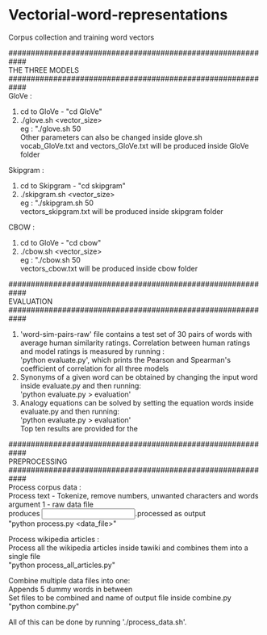 # Vectorial-word-representations  
Corpus collection and training word vectors  
  
############################################################  
THE THREE MODELS  
############################################################  
GloVe :     
1) cd to GloVe - "cd GloVe"  
2) ./glove.sh <vector_size>  
eg : "./glove.sh 50  
Other parameters can also be changed inside glove.sh  
vocab_GloVe.txt and vectors_GloVe.txt will be produced inside GloVe folder  

Skipgram :   
1) cd to Skipgram - "cd skipgram"  
2) ./skipgram.sh <vector_size>  
eg : "./skipgram.sh 50  
vectors_skipgram.txt will be produced inside skipgram folder  

CBOW :   
1) cd to GloVe - "cd cbow"  
2) ./cbow.sh <vector_size>  
eg : "./cbow.sh 50  
vectors_cbow.txt will be produced inside cbow folder  




############################################################  
EVALUATION  
############################################################  
1) 'word-sim-pairs-raw' file contains a test set of 30 pairs of words with average human similarity ratings. Correlation between human ratings and model ratings is measured by running :  
'python evaluate.py', which prints the Pearson and Spearman's coefficient of correlation for all three models  
2) Synonyms of a given word can be obtained by changing the input word inside evaluate.py and then running:  
'python evaluate.py > evaluation'  
3) Analogy equations can be solved by setting the equation words inside evaluate.py and then running:  
'python evaluate.py > evaluation'  
Top ten results are provided for the   



############################################################  
PREPROCESSING  
############################################################  
Process corpus data :   
Process text - Tokenize, remove numbers, unwanted characters and words  
argument 1 - raw data file  
produces <input file>.processed as output  
"python process.py <data_file>"  

Process wikipedia articles :   
Process all the wikipedia articles inside tawiki and combines them into a single file  
"python process_all_articles.py"  

Combine multiple data files into one:  
Appends 5 dummy words in between  
Set files to be combined and name of output file inside combine.py  
"python combine.py"  


All of this can be done by running './process_data.sh'.  




